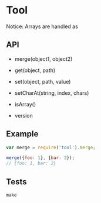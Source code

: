 # Tool

Notice: Arrays are handled as 

API
---

- merge(object1, object2)

- get(object, path)

- set(object, path, value)

- setCharAt(string, index, chars)

- isArray()

- version

Example
-------

```javascript
var merge = require('tool').merge;

merge({foo: 1}, {bar: 2});
// {foo: 1, bar: 2}
```

Tests
-----

```make
make
```

